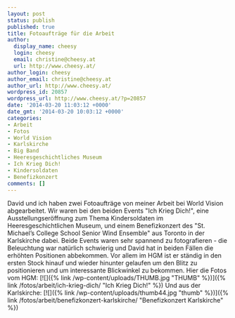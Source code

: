 ```yaml
---
layout: post
status: publish
published: true
title: Fotoaufträge für die Arbeit
author:
  display_name: cheesy
  login: cheesy
  email: christine@cheesy.at
  url: http://www.cheesy.at/
author_login: cheesy
author_email: christine@cheesy.at
author_url: http://www.cheesy.at/
wordpress_id: 20857
wordpress_url: http://www.cheesy.at/?p=20857
date: '2014-03-20 11:03:12 +0000'
date_gmt: '2014-03-20 10:03:12 +0000'
categories:
- Arbeit
- Fotos
- World Vision
- Karlskirche
- Big Band
- Heeresgeschichtliches Museum
- Ich Krieg Dich!
- Kindersoldaten
- Benefizkonzert
comments: []
---
```

David und ich haben zwei Fotoaufträge von meiner Arbeit bei World Vision abgearbeitet. Wir waren bei den beiden Events "Ich Krieg Dich!", eine Ausstellungseröffnung zum Thema Kindersoldaten im Heeresgeschichtlichen Museum, und einem Benefizkonzert des "St. Michael’s College School Senior Wind Ensemble" aus Toronto in der Karlskirche dabei.
Beide Events waren sehr spannend zu fotografieren - die Beleuchtung war natürlich schwierig und David hat in beiden Fällen die erhöhten Positionen abbekommen. Vor allem im HGM ist er ständig in den ersten Stock hinauf und wieder hinunter gelaufen um den Blitz zu positionieren und um interessante Blickwinkel zu bekommen.
Hier die Fotos vom HGM:
[![]({% link /wp-content/uploads/THUMB.jpg "THUMB" %})]({% link /fotos/arbeit/ich-krieg-dich/ "Ich Krieg Dich!" %})
Und aus der Karlskirche:
[![]({% link /wp-content/uploads/thumb44.jpg "thumb" %})]({% link /fotos/arbeit/benefizkonzert-karlskirche/ "Benefizkonzert Karlskirche" %})
